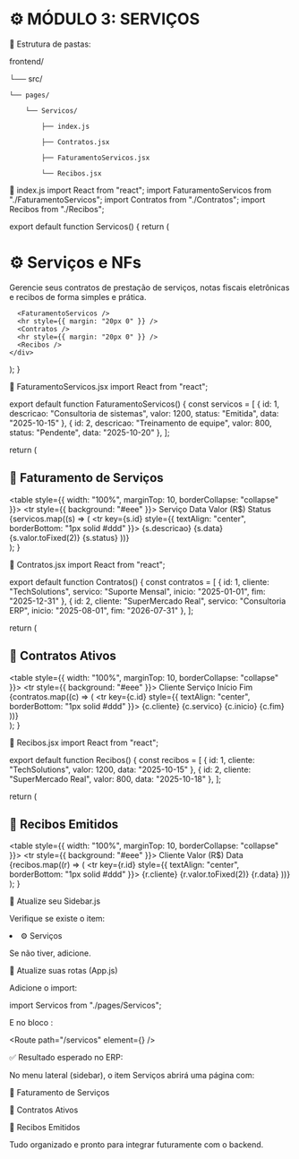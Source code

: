 # ⚙️ MÓDULO 3: SERVIÇOS

📂 Estrutura de pastas:

frontend/

└── src/

    └── pages/

        └── Servicos/

            ├── index.js

            ├── Contratos.jsx

            ├── FaturamentoServicos.jsx
            
            └── Recibos.jsx

🔹 index.js
import React from "react";
import FaturamentoServicos from "./FaturamentoServicos";
import Contratos from "./Contratos";
import Recibos from "./Recibos";

export default function Servicos() {
  return (
    <div className="page-container">
      <h1>⚙️ Serviços e NFs</h1>
      <p>
        Gerencie seus contratos de prestação de serviços, notas fiscais
        eletrônicas e recibos de forma simples e prática.
      </p>

      <FaturamentoServicos />
      <hr style={{ margin: "20px 0" }} />
      <Contratos />
      <hr style={{ margin: "20px 0" }} />
      <Recibos />
    </div>
  );
}

🔹 FaturamentoServicos.jsx
import React from "react";

export default function FaturamentoServicos() {
  const servicos = [
    { id: 1, descricao: "Consultoria de sistemas", valor: 1200, status: "Emitida", data: "2025-10-15" },
    { id: 2, descricao: "Treinamento de equipe", valor: 800, status: "Pendente", data: "2025-10-20" },
  ];

  return (
    <section>
      <h2>🧾 Faturamento de Serviços</h2>
      <table style={{ width: "100%", marginTop: 10, borderCollapse: "collapse" }}>
        <thead>
          <tr style={{ background: "#eee" }}>
            <th>Serviço</th>
            <th>Data</th>
            <th>Valor (R$)</th>
            <th>Status</th>
          </tr>
        </thead>
        <tbody>
          {servicos.map((s) => (
            <tr key={s.id} style={{ textAlign: "center", borderBottom: "1px solid #ddd" }}>
              <td>{s.descricao}</td>
              <td>{s.data}</td>
              <td>{s.valor.toFixed(2)}</td>
              <td>{s.status}</td>
            </tr>
          ))}
        </tbody>
      </table>
    </section>
  );
}

🔹 Contratos.jsx
import React from "react";

export default function Contratos() {
  const contratos = [
    { id: 1, cliente: "TechSolutions", servico: "Suporte Mensal", inicio: "2025-01-01", fim: "2025-12-31" },
    { id: 2, cliente: "SuperMercado Real", servico: "Consultoria ERP", inicio: "2025-08-01", fim: "2026-07-31" },
  ];

  return (
    <section>
      <h2>📄 Contratos Ativos</h2>
      <table style={{ width: "100%", marginTop: 10, borderCollapse: "collapse" }}>
        <thead>
          <tr style={{ background: "#eee" }}>
            <th>Cliente</th>
            <th>Serviço</th>
            <th>Início</th>
            <th>Fim</th>
          </tr>
        </thead>
        <tbody>
          {contratos.map((c) => (
            <tr key={c.id} style={{ textAlign: "center", borderBottom: "1px solid #ddd" }}>
              <td>{c.cliente}</td>
              <td>{c.servico}</td>
              <td>{c.inicio}</td>
              <td>{c.fim}</td>
            </tr>
          ))}
        </tbody>
      </table>
    </section>
  );
}

🔹 Recibos.jsx
import React from "react";

export default function Recibos() {
  const recibos = [
    { id: 1, cliente: "TechSolutions", valor: 1200, data: "2025-10-15" },
    { id: 2, cliente: "SuperMercado Real", valor: 800, data: "2025-10-18" },
  ];

  return (
    <section>
      <h2>🧾 Recibos Emitidos</h2>
      <table style={{ width: "100%", marginTop: 10, borderCollapse: "collapse" }}>
        <thead>
          <tr style={{ background: "#eee" }}>
            <th>Cliente</th>
            <th>Valor (R$)</th>
            <th>Data</th>
          </tr>
        </thead>
        <tbody>
          {recibos.map((r) => (
            <tr key={r.id} style={{ textAlign: "center", borderBottom: "1px solid #ddd" }}>
              <td>{r.cliente}</td>
              <td>{r.valor.toFixed(2)}</td>
              <td>{r.data}</td>
            </tr>
          ))}
        </tbody>
      </table>
    </section>
  );
}

🔹 Atualize seu Sidebar.js

Verifique se existe o item:

<li><Link to="/servicos">⚙️ Serviços</Link></li>


Se não tiver, adicione.

🔹 Atualize suas rotas (App.js)

Adicione o import:

import Servicos from "./pages/Servicos";


E no bloco <Routes>:

<Route path="/servicos" element={<Servicos />} />


✅ Resultado esperado no ERP:

No menu lateral (sidebar), o item Serviços abrirá uma página com:

🧾 Faturamento de Serviços

📄 Contratos Ativos

🧾 Recibos Emitidos

Tudo organizado e pronto para integrar futuramente com o backend.
